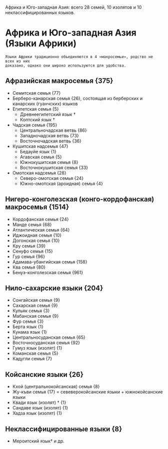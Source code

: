 Африка и Юго-западная Азия: всего 28 семей, 10 изолятов и 10 неклассифицированных языков.

# Африка и Юго-западная Азия (Языки Африки)

    Языки Африки традиционно объединяются в 4 «макросемьи», родство не всех из них 
    доказано, однако они широко используются для удобства.

## Афразийская макросемья {375}
* Семитская семья {77}
* Берберо-канарская семья {26}, состоящая из берберских и канарских (гуанчских) языков
* Египетская семья {5}
    * Древнеегипетский язык †
    * Коптский язык †
* Чадская семья {195}
    * Центральночадская ветвь {86}
    * Западночадская ветвь {73}
    * Восточночадская ветвь {36}
* Кушитская надсемья {47}
    * Бедауйе язык {1}
    * Агавская семья {5}
    * Южнокушитская семья {8}
    * Восточнокушитская семья {33}
* Омотская надсемья {28}
    * Северо-омотская семья {24}
    * Южно-омотская (ароидная) семья {4}

## Нигеро-конголезская (конго-кордофанская) макросемья {1514}
* Кордофанская семья {24}
* Манде семья {68}
* Атлантическая семья {64}
* Иджоидная семья {10}
* Догонская семья {10}
* Кру семья {39}
* Сенуфо семья {15}
* Гур семья {96}
* Адамава-убангийская семья {158}
* Ква семья {80}
* Бенуэ-конголезская семья {961}

## Нило-сахарские языки {204}
* Сонгайская семья {9}
* Сахарская семья {9}
* Кульяк семья {3}
* Мабанская семья {9}
* Фур семья {3}
* Берта язык {1}
* Кунама язык {1}
* Центральносуданская семья {65}
* Восточносуданская семья {92}
* Гумуз язык (изолят) {1}
* Команская семья {5}
* Кадугли семья {7}

## Койсанские языки {26}
* Кхой (центральнокойсанская) семья {8}
* Жу-къви семья {17} = севеверокойсанские языки + южнокойсанские языки
* Квади язык (изолят) † {1}
* Сандаве язык (изолят) {1}
* Хадза язык (изолят) {1}

## Неклассифицированные языки {8}
* Мероитский язык† и др.
